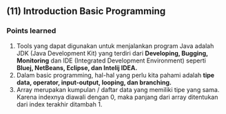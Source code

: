 ## (11) Introduction Basic Programming

### Points learned
1. Tools yang dapat digunakan untuk menjalankan program Java adalah JDK (Java Development Kit) yang terdiri dari **Developing, Bugging, Monitoring** dan IDE (Integrated Development Environment) seperti **Bluej, NetBeans, Eclipse, dan Intelij IDEA.**
2. Dalam basic programming, hal-hal yang perlu kita pahami adalah **tipe data, operator, input-output, looping, dan branching.**
3. Array merupakan kumpulan / daftar data yang memiliki tipe yang sama. Karena indexnya diawali dengan 0, maka panjang dari array ditentukan dari index terakhir ditambah 1.
